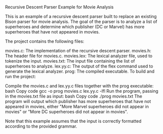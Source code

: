 Recursive Descent Parser Example for Movie Analysis

This is an example of a recursive descent parser built to replace an existing Bison parser for movie analysis. The goal of the parser is to analyze a list of superheroes and determine which publisher (DC or Marvel) has more superheroes that have not appeared in movies.

The project contains the following files:

movies.c: The implementation of the recursive descent parser.
movies.h: The header file for movies.c.
movies.lex: The lexical analyzer file, used to tokenize the input.
movies.txt: The input file containing the list of superheroes to analyze.
lex.yy.c: The output of the flex command used to generate the lexical analyzer.
prog: The compiled executable.
To build and run the project:

Compile the movies.c and lex.yy.c files together with the prog executable:
bash
Copy code
gcc -o prog movies.c lex.yy.c -lfl
Run the program, passing in the movies.txt file as input:
bash
Copy code
./prog movies.txt
The program will output which publisher has more superheroes that have not appeared in movies, either "More Marvel superheroes did not appear in movies" or "More DC superheroes did not appear in movies".

Note that this example assumes that the input is correctly formatted according to the provided grammar.